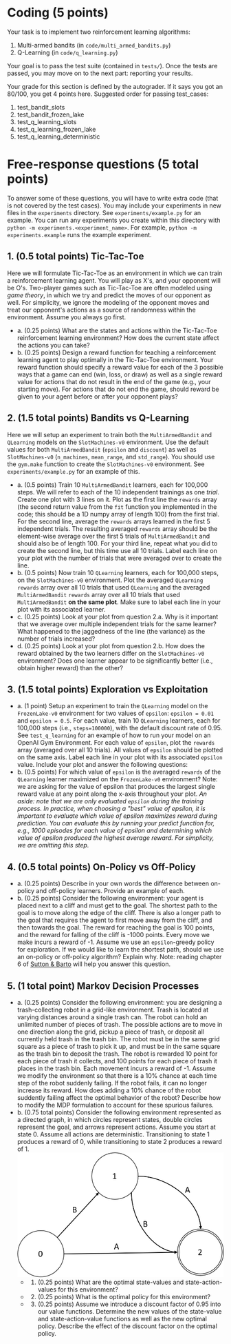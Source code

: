 # Coding (5 points)

Your task is to implement two reinforcement learning algorithms:

1.  Multi-armed bandits (in `code/multi_armed_bandits.py`)
1.  Q-Learning (in `code/q_learning.py`)

Your goal is to pass the test suite (contained in `tests/`). Once the tests are passed, you
may move on to the next part: reporting your results.

Your grade for this section is defined by the autograder. If it says you got an 80/100,
you get 4 points here. Suggested order for passing test_cases:

1. test_bandit_slots
2. test_bandit_frozen_lake
3. test_q_learning_slots
4. test_q_learning_frozen_lake
5. test_q_learning_deterministic


# Free-response questions (5 total points)
To answer some of these questions, you will have to write extra code (that is not covered by the test cases). You may include your experiments in new files in the `experiments` directory. See `experiments/example.py` for an example. You can run any experiments you create within this directory with `python -m experiments.<experiment_name>`. For example, `python -m experiments.example` runs the example experiment.

## 1. (0.5 total points) Tic-Tac-Toe
Here we will formulate Tic-Tac-Toe as an environment in which we can train a reinforcement learning agent. You will play as X's, and your opponent will be O's. Two-player games such as Tic-Tac-Toe are often modeled using *game theory*, in which we try and predict the moves of our opponent as well. For simplicity, we ignore the modeling of the opponent moves and treat our opponent's actions as a source of randomness within the environment. Assume you always go first.
   - a. (0.25 points) What are the states and actions within the Tic-Tac-Toe reinforcement learning environment? How does the current state affect the actions you can take?
   - b. (0.25 points) Design a reward function for teaching a reinforcement learning agent to play optimally in the Tic-Tac-Toe environment. Your reward function should specify a reward value for each of the 3 possible ways that a game can end (win, loss, or draw) as well as a single reward value for actions that do not result in the end of the game (e.g., your starting move). For actions that do not end the game, should reward be given to your agent before or after your opponent plays?

## 2. (1.5 total points) Bandits vs Q-Learning
Here we will setup an experiment to train both the `MultiArmedBandit` and `QLearning` models on the `SlotMachines-v0` environment. Use the default values for both `MultiArmedBandit` (`epsilon` and `discount`) as well as `SlotMachines-v0` (`n_machines`, `mean_range`, and `std_range`). You should use the `gym.make` function to create the `SlotMachines-v0` environment. See `experiments/example.py` for an example of this.
   - a. (0.5 points) Train 10 `MultiArmedBandit` learners, each for 100,000 steps. We will refer to each of the 10 independent trainings as one *trial*. Create one plot with 3 lines on it. Plot as the first line the `rewards` array (the second return value from the `fit` function you implemented in the code; this should be a 1D numpy array of length 100) from the first trial. For the second line, average the `rewards` arrays learned in the first 5 independent trials. The resulting averaged `rewards` array should be the element-wise average over the first 5 trials of `MultiArmedBandit` and should also be of length 100. For your third line, repeat what you did to create the second line, but this time use all 10 trials. Label each line on your plot with the number of trials that were averaged over to create the line.
   - b. (0.5 points) Now train 10 `QLearning` learners, each for 100,000 steps, on the `SlotMachines-v0` environment. Plot the averaged  `QLearning` `rewards` array over all 10 trials that used `QLearning` and the averaged `MultiArmedBandit` `rewards` array over all 10 trials that used `MultiArmedBandit` **on the same plot**. Make sure to label each line in your plot with its associated learner.
   - c. (0.25 points) Look at your plot from question 2.a. Why is it important that we average over multiple independent trials for the same learner? What happened to the jaggedness of the line (the variance) as the number of trials increased?
   - d. (0.25 points) Look at your plot from question 2.b. How does the reward obtained by the two learners differ on the `SlotMachines-v0` environment? Does one learner appear to be significantly better (i.e., obtain higher reward) than the other?

## 3. (1.5 total points) Exploration vs Exploitation
   - a. (1 point) Setup an experiment to train the `QLearning` model on the `FrozenLake-v0` environment for two values of `epsilon`: `epsilon = 0.01` and `epsilon = 0.5`. For each value, train 10 `QLearning` learners, each for 100,000 steps (i.e., `steps=100000`), with the default discount rate of 0.95. See `test_q_learning` for an example of how to run your model on an OpenAI Gym Environment. For each value of `epsilon`, plot the `rewards` array (averaged over all 10 trials). All values of `epsilon` should be plotted on the same axis. Label each line in your plot with its associated `epsilon` value. Include your plot and answer the following questions:
   - b. (0.5 points) For which value of `epsilon` is the averaged `rewards` of the `QLearning` learner maximized on the `FrozenLake-v0` environment? Note: we are asking for the value of epsilon that produces the largest single reward value at any point along the x-axis throughout your plot. *An aside: note that we are only evaluated `epsilon` during the training process. In practice, when choosing a "best" value of epsilon, it is important to evaluate which value of epsilon maximizes reward during prediction. You can evaluate this by running your predict function for, e.g., 1000 episodes for each value of epsilon and determining which value of epsilon produced the highest average reward. For simplicity, we are omitting this step.*

## 4. (0.5 total points) On-Policy vs Off-Policy
   - a. (0.25 points) Describe in your own words the difference between on-policy and off-policy learners. Provide an example of each.
   - b. (0.25 points) Consider the following environment: your agent is placed next to a cliff and must get to the goal. The shortest path to the goal is to move along the edge of the cliff. There is also a longer path to the goal that requires the agent to first move away from the cliff, and then towards the goal. The reward for reaching the goal is 100 points, and the reward for falling of the cliff is -1000 points. Every move we make incurs a reward of -1. Assume we use an `epsilon`-greedy policy for exploration. If we would like to learn the shortest path, should we use an on-policy or off-policy algorithm? Explain why. Note: reading chapter 6 of [Sutton & Barto](http://incompleteideas.net/book/RLbook2018.pdf) will help you answer this question.

## 5. (1 total point) Markov Decision Processes
   - a. (0.25 points) Consider the following environment: you are designing a trash-collecting robot in a grid-like environment. Trash is located at varying distances around a single trash can. The robot can hold an unlimited number of pieces of trash. The possible actions are to move in one direction along the grid, pickup a piece of trash, or deposit all currently held trash in the trash bin. The robot must be in the same grid square as a piece of trash to pick it up, and must be in the same square as the trash bin to deposit the trash. The robot is rewarded 10 point for each piece of trash it collects, and 100 points for each piece of trash it places in the trash bin. Each movement incurs a reward of -1. Assume we modify the environment so that there is a 10% chance at each time step of the robot suddenly failing. If the robot fails, it can no longer increase its reward. How does adding a 10% chance of the robot suddently failing affect the optimal behavior of the robot? Describe how to modify the MDP formulation to account for these spurious failures.
   - b. (0.75 total points) Consider the following environment represented as a directed graph, in which circles represent states, double circles represent the goal, and arrows represent actions. Assume you start at state 0. Assume all actions are deterministic. Transitioning to state 1 produces a reward of 0, while transitioning to state 2 produces a reward of 1.
      ![Markov Decision Process](https://github.com/NUCS349/hw5-reinforcement-learning/blob/master/images/mdp.png)
      - 1. (0.25 points) What are the optimal state-values and state-action-values for this environment?
      - 2. (0.25 points) What is the optimal policy for this environment?
      - 3. (0.25 points) Assume we introduce a discount factor of 0.95 into our value functions. Determine the new values of the state-value and state-action-value functions as well as the new optimal policy. Describe the effect of the discount factor on the optimal policy.
